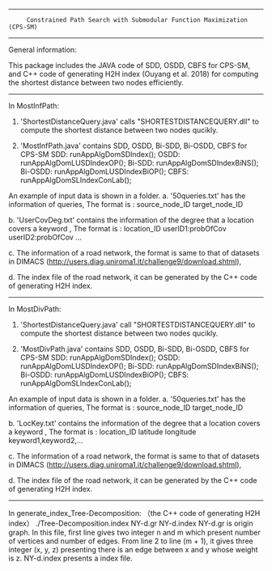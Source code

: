 ------------------------------------------------------------------------------------------
         Constrained Path Search with Submodular Function Maximization (CPS-SM)	 		           
------------------------------------------------------------------------------------------

General information:

This package includes the JAVA code of SDD, OSDD, CBFS for CPS-SM,
and C++ code of generating H2H index (Ouyang et al. 2018) for computing the shortest distance between two nodes efficiently.

********************************************************************************************
In MostInfPath:
1. 'ShortestDistanceQuery.java' calls "SHORTESTDISTANCEQUERY.dll" to compute the shortest distance between two nodes qucikly.

2. 'MostInfPath.java' contains SDD, OSDD, Bi-SDD, Bi-OSDD, CBFS for CPS-SM
SDD: runAppAlgDomSDIndex();
OSDD: runAppAlgDomLUSDIndexOP();
Bi-SDD: runAppAlgDomSDIndexBiNS();
Bi-OSDD: runAppAlgDomLUSDIndexBiOP();
CBFS: runAppAlgDomSLIndexConLab();

An example of input data is shown in a folder.
a. '50queries.txt' has the information of queries,
The format is : source_node_ID	target_node_ID

b. 'UserCovDeg.txt' contains the information of the degree that a location covers a keyword ,
The format is : location_ID	userID1:probOfCov	userID2:probOfCov	...	

c. The information of a road network, the format is same to that of datasets in DIMACS (http://users.diag.uniroma1.it/challenge9/download.shtml),

d. The index file of the road network, it can be generated by the C++ code of generating H2H index.

********************************************************************************************
In MostDivPath:
1. 'ShortestDistanceQuery.java' call "SHORTESTDISTANCEQUERY.dll" to compute the shortest distance between two nodes qucikly.

2. 'MostDivPath.java' contains SDD, OSDD, Bi-SDD, Bi-OSDD, CBFS for CPS-SM
SDD: runAppAlgDomSDIndex();
OSDD: runAppAlgDomLUSDIndexOP();
Bi-SDD: runAppAlgDomSDIndexBiNS();
Bi-OSDD: runAppAlgDomLUSDIndexBiOP();
CBFS: runAppAlgDomSLIndexConLab();

An example of input data is shown in a folder.
a. '50queries.txt' has the information of queries,
The format is : source_node_ID	target_node_ID

b. 'LocKey.txt' contains the information of the degree that a location covers a keyword ,
The format is : location_ID	latitude	longitude	keyword1,keyword2,...	

c. The information of a road network, the format is same to that of datasets in DIMACS (http://users.diag.uniroma1.it/challenge9/download.shtml),

d. The index file of the road network, it can be generated by the C++ code of generating H2H index.

********************************************************************************************
In generate_index_Tree-Decomposition: （the C++ code of generating H2H index）
./Tree-Decomposition.index NY-d.gr NY-d.index
NY-d.gr is origin graph. In this file, first line gives two integer n and m which present number of vertices and number of edges. From line 2 to line (m + 1), it gives three integer (x, y, z) presenting there is an edge between x and y whose weight is z.
NY-d.index presents a index file.

